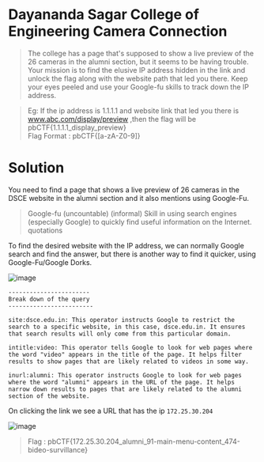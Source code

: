 # Dayananda Sagar College of Engineering Camera Connection

> The college has a page that's supposed to show a live preview of the 26 cameras in the alumni section, but it seems to be having trouble. Your mission is to find the elusive IP address hidden in the link and unlock the flag along with the website path that led you there. Keep your eyes peeled and use your Google-fu skills to track down the IP address.

> Eg: If the ip address is 1.1.1.1 and website link that led you there is www.abc.com/display/preview ,then the flag will be pbCTF{1.1.1.1_display_preview} <br/>
> Flag Format : pbCTF{[a-zA-Z0-9]}

# Solution

You need to find a page that shows a live preview of 26 cameras in the DSCE website in the alumni section and it also mentions using Google-Fu.
> Google-fu (uncountable) (informal) Skill in using search engines (especially Google) to quickly find useful information on the Internet. quotations

To find the desired website with the IP address, we can normally Google search and find the answer, but there is another way to find it quicker, using Google-Fu/Google Dorks. 

![image](https://github.com/sumukhchitloor/pbCTF/assets/76547134/aa64aa07-3365-4b16-a526-ff0eb3c236c0)

```text
-----------------------
Break down of the query
------------------------

site:dsce.edu.in: This operator instructs Google to restrict the search to a specific website, in this case, dsce.edu.in. It ensures that search results will only come from this particular domain.

intitle:video: This operator tells Google to look for web pages where the word "video" appears in the title of the page. It helps filter results to show pages that are likely related to videos in some way.

inurl:alumni: This operator instructs Google to look for web pages where the word "alumni" appears in the URL of the page. It helps narrow down results to pages that are likely related to the alumni section of the website.
```
On clicking the link we see a URL that has the ip `172.25.30.204`

![image](https://github.com/sumukhchitloor/pbCTF/assets/76547134/bfcde16a-bbf0-42ed-8916-e94ba905984b)

> Flag : pbCTF{172.25.30.204_alumni_91-main-menu-content_474-bideo-survillance}



